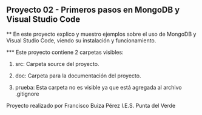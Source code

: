 ## Proyecto 02 - Primeros pasos en MongoDB y Visual Studio Code
** En este proyecto explico y muestro ejemplos sobre el uso de MongoDB y Visual Studio Code, viendo su instalación y funcionamiento.

*** Este proyecto contiene 2 carpetas visibles:
1. src: Carpeta source del proyecto.
2. doc: Carpeta para la documentación del proyecto.

3. prueba: Esta carpeta no es visible ya que está agregada al archivo .gitignore

Proyecto realizado por Francisco Buiza Pérez
I.E.S. Punta del Verde